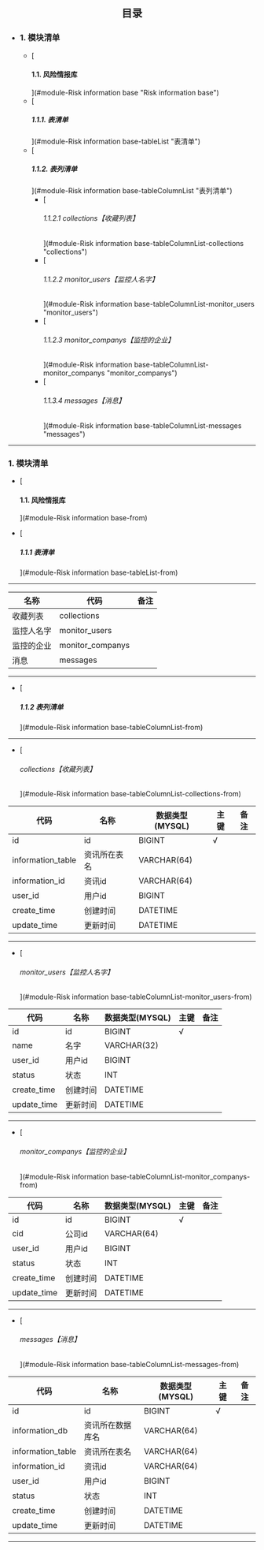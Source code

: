 ## <center>目录</center>

 - ### 1. 模块清单

     - [<h4 id="module-Risk information base-from">1.1. 风险情报库</h4>](#module-Risk information base "Risk information base")
	- [<h5 id="module-Risk information base-tableList-from">1.1.1. 表清单</h5>](#module-Risk information base-tableList "表清单")
	- [<h5 id="module-Risk information base-tableColumnList-from">1.1.2. 表列清单</h5>](#module-Risk information base-tableColumnList "表列清单")
	     - [<h6 id="module-Risk information base-tableColumnList-collections-from">1.1.2.1 collections【收藏列表】</h6>](#module-Risk information base-tableColumnList-collections "collections")
	     - [<h6 id="module-Risk information base-tableColumnList-monitor_users-from">1.1.2.2 monitor\_users【监控人名字】</h6>](#module-Risk information base-tableColumnList-monitor_users "monitor_users")
	     - [<h6 id="module-Risk information base-tableColumnList-monitor_companys-from">1.1.2.3 monitor\_companys【监控的企业】</h6>](#module-Risk information base-tableColumnList-monitor_companys "monitor_companys")
	     - [<h6 id="module-Risk information base-tableColumnList-messages-from">1.1.3.4 messages【消息】</h6>](#module-Risk information base-tableColumnList-messages "messages")

  ---

### 1. 模块清单
 - [<h4 id="module-Risk information base">1.1. 风险情报库</h4>](#module-Risk information base-from)

 - [<h5 id="module-Risk information base-tableList">1.1.1 表清单</h5>](#module-Risk information base-tableList-from)

 ---

| 名称 | 代码 | 备注 |
| ------------ | ------------ | ------------ |
| 收藏列表 | collections |  |
| 监控人名字 | monitor\_users |  |
| 监控的企业 | monitor\_companys |  |
| 消息 | messages |  |

 ---

 - [<h5 id="module-Risk information base-tableColumnList">1.1.2 表列清单</h5>](#module-Risk information base-tableColumnList-from)

 ---

 - [<h6 id="module-Risk information base-tableColumnList-collections">collections【收藏列表】</h6>](#module-Risk information base-tableColumnList-collections-from)

| 代码 | 名称 | 数据类型(MYSQL) | 主键 | 备注 |
| ------------ | ------------ | ------------ | ------------ | ------------ |
| id | id | BIGINT | √ |  |
| information\_table | 资讯所在表名 | VARCHAR(64) |  |  |
| information\_id | 资讯id | VARCHAR(64) |  |  |
| user\_id | 用户id | BIGINT |  |  |
| create\_time | 创建时间 | DATETIME |  |  |
| update\_time | 更新时间 | DATETIME |  |  |

 ---

 - [<h6 id="module-Risk information base-tableColumnList-monitor_users">monitor_users【监控人名字】</h6>](#module-Risk information base-tableColumnList-monitor_users-from)

| 代码 | 名称 | 数据类型(MYSQL) | 主键 | 备注 |
| ------------ | ------------ | ------------ | ------------ | ------------ |
| id | id | BIGINT | √ |  |
| name | 名字 | VARCHAR(32) |  |  |
| user\_id | 用户id | BIGINT |  |  |
| status | 状态 | INT |  |  |
| create\_time | 创建时间 | DATETIME |  |  |
| update\_time | 更新时间 | DATETIME |  |  |

 ---

 - [<h6 id="module-Risk information base-tableColumnList-monitor_companys">monitor_companys【监控的企业】</h6>](#module-Risk information base-tableColumnList-monitor_companys-from)

| 代码 | 名称 | 数据类型(MYSQL) | 主键 | 备注 |
| ------------ | ------------ | ------------ | ------------ | ------------ |
| id | id | BIGINT | √ |  |
| cid | 公司id | VARCHAR(64) |  |  |
| user\_id | 用户id | BIGINT |  |  |
| status | 状态 | INT |  |  |
| create\_time | 创建时间 | DATETIME |  |  |
| update\_time | 更新时间 | DATETIME |  |  |

 ---

 - [<h6 id="module-Risk information base-tableColumnList-messages">messages【消息】</h6>](#module-Risk information base-tableColumnList-messages-from)

| 代码 | 名称 | 数据类型(MYSQL) | 主键 | 备注 |
| ------------ | ------------ | ------------ | ------------ | ------------ |
| id | id | BIGINT | √ |  |
| information\_db | 资讯所在数据库名 | VARCHAR(64) |  |  |
| information\_table | 资讯所在表名 | VARCHAR(64) |  |  |
| information\_id | 资讯id | VARCHAR(64) |  |  |
| user\_id | 用户id | BIGINT |  |  |
| status | 状态 | INT |  |  |
| create\_time | 创建时间 | DATETIME |  |  |
| update\_time | 更新时间 | DATETIME |  |  |

 ---


